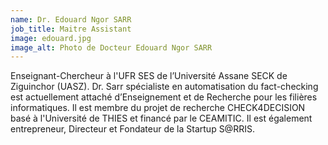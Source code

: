 ```yaml
---
name: Dr. Edouard Ngor SARR
job_title: Maitre Assistant
image: edouard.jpg
image_alt: Photo de Docteur Edouard Ngor SARR
---
```


Enseignant-Chercheur à l'UFR SES de l’Université Assane SECK de Ziguinchor (UASZ). Dr. Sarr spécialiste en automatisation du fact-checking est actuellement attaché d’Enseignement et de Recherche pour les filières informatiques. Il est membre du projet de recherche CHECK4DECISION basé à l'Université de THIES et financé par le CEAMITIC. Il est également entrepreneur, Directeur et Fondateur de la Startup S@RRIS.
